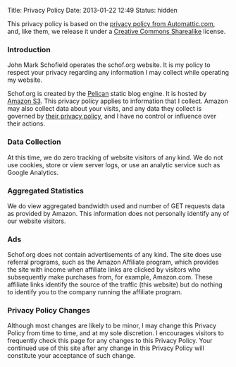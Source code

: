 Title: Privacy Policy
Date: 2013-01-22 12:49
Status: hidden


This privacy policy is based on the [privacy policy from
Automattic.com](http://automattic.com/privacy/), and, like them, we
release it under a [Creative Commons
Sharealike](http://creativecommons.org/licenses/by-sa/2.5/) license.


### Introduction

John Mark Schofield operates the schof.org website. It is my policy to
respect your privacy regarding any information I may collect while
operating my website.

Schof.org is created by the [Pelican](http://getpelican.com) static blog engine. It is hosted by
[Amazon S3](https://aws.amazon.com/s3). This privacy policy applies to information that I collect. Amazon may also
collect data about your visits, and any data they collect is governed by [their privacy policy](https://aws.amazon.com/privacy/), and I have no control or influence over their actions.


### Data Collection

At this time, we do zero tracking of website visitors of any kind.
We do not use cookies, store or view server logs, or use an analytic 
service such as Google Analytics.


### Aggregated Statistics

We do view aggregated bandwidth used and number of GET requests data
as provided by Amazon. This information does not personally identify any
of our website visitors.


### Ads

Schof.org does not contain advertisements of any kind. The site does
use referral programs, such as the Amazon Affiliate program, which provides the site with income when affiliate links are clicked by
visitors who subsequently make purchases from, for example, Amazon.com. These affiliate links identify the source of the traffic (this website) but do nothing to identify you to the company running the affiliate program.


### Privacy Policy Changes

Although most changes are likely to be minor, I may change this Privacy
Policy from time to time, and at my sole discretion. I encourages
visitors to frequently check this page for any changes to this Privacy
Policy. Your continued use of this site after any change in this Privacy
Policy will constitute your acceptance of such change.

 

